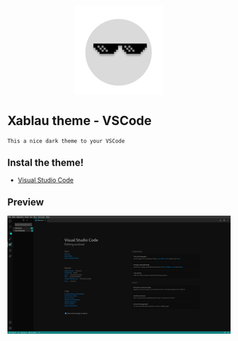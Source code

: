 
<p align="center">
   <img src="./icon.png?raw=true" />
</p>

# Xablau theme - VSCode
  
`This a nice dark theme to your VSCode`


## Instal the theme!

- [Visual Studio Code](https://marketplace.visualstudio.com/items?itemName=Lucasbrunoferreira.xablau-theme)

## Preview

<p align="center">
   <img src="./preview.png?raw=true" />
</p>
